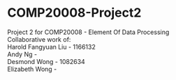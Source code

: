 # COMP20008-Project2
Project 2 for COMP20008 - Element Of Data Processing  
Collaborative work of:  
Harold Fangyuan Liu - 1166132  
Andy Ng -   
Desmond Wong - 1082634  
Elizabeth Wong -   
